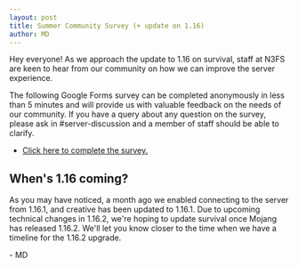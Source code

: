```yaml
---
layout: post
title: Summer Community Survey (+ update on 1.16)
author: MD
---
```


Hey everyone! As we approach the update to 1.16 on survival, staff at N3FS are keen to hear from our community on how we can improve the server experience. 

<!--more-->

The following Google Forms survey can be completed anonymously in less than 5 minutes and will provide us with valuable feedback on the needs of our community. 
If you have a query about any question on the survey, please ask in #server-discussion and a member of staff should be able to clarify.

* [Click here to complete the survey.](https://forms.gle/kDbvrHDAzDHekLW1A)

## When's 1.16 coming?

As you may have noticed, a month ago we enabled connecting to the server from 1.16.1, and creative has been updated to 1.16.1. Due to upcoming technical changes
in 1.16.2, we're hoping to update survival once Mojang has released 1.16.2. We'll let you know closer to the time when we have a timeline for the 1.16.2 upgrade.

\- MD

